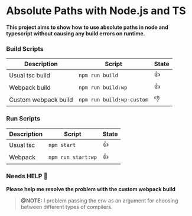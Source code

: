 # Absolute Paths with Node.js and TS

**This project aims to show how to use absolute paths in node and typescript without causing any build errors on runtime.**

### Build Scripts

Description      | Script                 | State
-----------------|------------------------|-------
Usual tsc build  | ```npm run build```    |👍
Webpack build    | ```npm run build:wp``` |👍
Custom webpack build | ```npm run build:wp-custom```| 👎

### Run Scripts

Description      | Script                 | State
-----------------|------------------------|-------
Usual tsc  | ```npm start```    |👍
Webpack    | ```npm run start:wp``` |👍



### Needs HELP 🙏
**Please help me resolve the problem with the custom webpack build**
>**@NOTE:**
I problem passing the env as an argument for choosing between different types of compilers.
